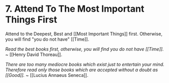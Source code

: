 # 7. Attend To The Most Important Things First
Attend to the Deepest, Best and [[Most Important Things]] first. Otherwise, you will find "you do not have" [[Time]].

_Read the best books first, otherwise, you will find you do not have [[Time]]._ ~ [[Henry David Thoreau]]. 

_There are too many mediocre books which exist just to entertain your mind. Therefore read only those books which are accepted without a doubt as [[Good]]._ ~ [[Lucius Annaeus Seneca]]. 




